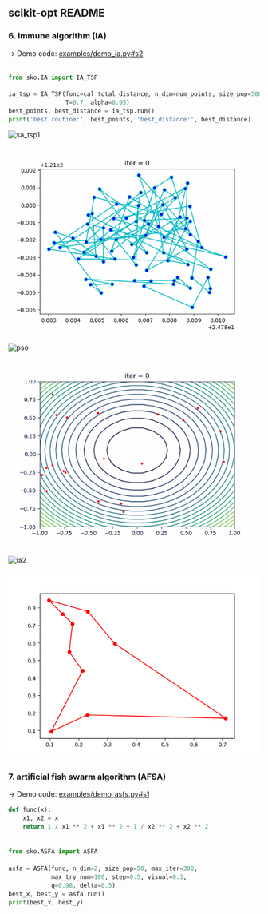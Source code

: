 ## scikit-opt README

### 6. immune algorithm (IA)

-> Demo code: [examples/demo_ia.py#s2](https://github.com/guofei9987/scikit-opt/blob/master/examples/demo_ia.py#L6)
```python

from sko.IA import IA_TSP

ia_tsp = IA_TSP(func=cal_total_distance, n_dim=num_points, size_pop=500, max_iter=800, prob_mut=0.2,
                T=0.7, alpha=0.95)
best_points, best_distance = ia_tsp.run()
print('best routine:', best_points, 'best_distance:', best_distance)

```

![sa_tsp1](https://github.com/zhang5389/zhang5389.github.io/blob/master/images/2020-01-17-scikit-opt/sa_tsp1.gif?raw=true)

![sa_tsp1](../images/2020-01-17-scikit-opt/sa_tsp1.gif)

![pso](https://github.com/zhang5389/zhang5389.github.io/blob/master/images/2020-01-17-scikit-opt/pso.gif?raw=true)

![pso](../images/2020-01-17-scikit-opt/pso.gif)

![ia2](https://github.com/zhang5389/zhang5389.github.io/blob/master/images/2020-01-17-scikit-opt/ia2.png?raw=true)

![ia2](../images/2020-01-17-scikit-opt/ia2.png)

### 7. artificial fish swarm algorithm (AFSA)
-> Demo code: [examples/demo_asfs.py#s1](https://github.com/guofei9987/scikit-opt/blob/master/examples/demo_asfs.py#L1)
```python
def func(x):
    x1, x2 = x
    return 1 / x1 ** 2 + x1 ** 2 + 1 / x2 ** 2 + x2 ** 2


from sko.ASFA import ASFA

asfa = ASFA(func, n_dim=2, size_pop=50, max_iter=300,
            max_try_num=100, step=0.5, visual=0.3,
            q=0.98, delta=0.5)
best_x, best_y = asfa.run()
print(best_x, best_y)
```
